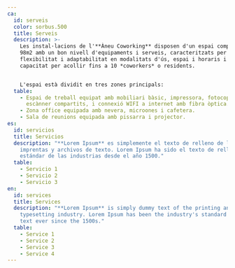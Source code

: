 ```yaml
---
ca:
  id: serveis
  color: sorbus.500
  title: Serveis
  description: >-
    Les instal·lacions de l'**Àneu Coworking** disposen d'un espai compartit de
    98m2 amb un bon nivell d'equipaments i serveis, caracteritzats per la seva
    flexibilitat i adaptabilitat en modalitats d'ús, espai i horaris i té
    capacitat per acollir fins a 10 *coworkers* o residents.


    L'espai està dividit en tres zones principals:
  table:
    - Espai de treball equipat amb mobiliari bàsic, impressora, fotocopiadora i
      escànner compartits, i connexió WIFI a internet amb fibra òptica.
    - Zona office equipada amb nevera, microones i cafetera.
    - Sala de reunions equipada amb pissarra i projector.
es:
  id: servicios
  title: Servicios
  description: "**Lorem Ipsum** es simplemente el texto de relleno de las
    imprentas y archivos de texto. Lorem Ipsum ha sido el texto de relleno
    estándar de las industrias desde el año 1500."
  table:
    - Servicio 1
    - Servicio 2
    - Servicio 3
en:
  id: services
  title: Services
  description: "**Lorem Ipsum** is simply dummy text of the printing and
    typesetting industry. Lorem Ipsum has been the industry's standard dummy
    text ever since the 1500s."
  table:
    - Service 1
    - Service 2
    - Service 3
    - Service 4
---
```

